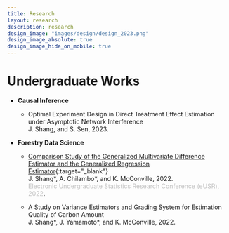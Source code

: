 ```yaml
---
title: Research
layout: research
description: research
design_image: "images/design/design_2023.png"
design_image_absolute: true
design_image_hide_on_mobile: true
---
```


# Undergraduate Works

* **Causal Inference**
  * Optimal Experiment Design in Direct Treatment Effect Estimation under Asymptotic Network Interference  
    J. Shang, and S. Sen, 2023.
  
* **Forestry Data Science**
  * [Comparison Study of the Generalized Multivariate Difference Estimator and the Generalized Regression Estimator](https://www.causeweb.org/usproc/eusr/2022/virtual-posters/8){:target="_blank"}  
    J. Shang\*, A. Chilambo\*, and K. McConville, 2022.  
    <span style="color:Silver;">Electronic Undergraduate Statistics Research Conference (eUSR), 2022</span>.

  * A Study on Variance Estimators and Grading System for Estimation Quality of Carbon Amount  
    J. Shang\*, J. Yamamoto\*, and K. McConville, 2022.
